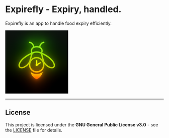 # Expirefly - Expiry, handled.

Expirefly is an app to handle food expiry efficiently.  

<img height="200" src="icon.png">

---

## License
This project is licensed under the **GNU General Public License v3.0** - see the [LICENSE](LICENSE) file for details.
